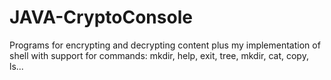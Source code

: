 # JAVA-CryptoConsole
Programs for encrypting and decrypting content plus my implementation of shell with support for commands: mkdir, help, exit, tree, mkdir, cat, copy, ls...

